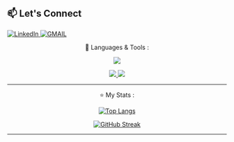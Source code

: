 ## 📫 Let's Connect
<a href="https://www.linkedin.com/in/omidzasadi/">![LinkedIn](https://img.shields.io/badge/linkedin-%230077B5.svg?style=for-the-badge&logo=linkedin&logoColor=white) </a> <a href="mailto:omiddzedd@gmail.com">![GMAIL](https://img.shields.io/badge/Gmail-D14836?style=for-the-badge&logo=gmail&logoColor=white) </a>

<div align="center">
 
🔧 Languages & Tools :

<p align="center">
  <a href="https://skillicons.dev">

 
 <img src="https://skillicons.dev/icons?i=postgres,express,react,nodejs"/><br>

 <img src="https://skillicons.dev/icons?i=html,css,tailwind,js,ts,vscode,git,github,vite,nextjs,postman&perline=50"/>

  <img src="https://skillicons.dev/icons?i=npm,jest,aws,firebase,cs,java,androidstudio,bash,docker,powershell,ps,pr,xd,figma&perline=50"/>
  
  </a>
   
</div>

 

---

<div align="center">
  
⭐ My Stats :

[![Top Langs](https://github-readme-stats.vercel.app/api/top-langs/?username=omidzed&layout=compact&theme=vision-friendly-dark)](https://github.com/joseph-w-valdez/github-readme-stats)

[![GitHub Streak](https://streak-stats.demolab.com?user=omidzed&theme=chartreuse-dark&date_format=n%2Fj%5B%2FY%5D)](https://git.io/streak-stats)

</div>


<!--
**omidzed/omidzed** is a ✨ _special_ ✨ repository because its `README.md` (this file) appears on your GitHub profile.
Here are some ideas to get you started:
- 🔭 I’m currently working on ...
- 🌱 I’m currently learning ...
- 👯 I’m looking to collaborate on ...
- 🤔 I’m looking for help with ...
- 💬 Ask me about ...
- 😄 Pronouns: ...
- ⚡ Fun fact: ...
 <img src="https://komarev.com/ghpvc/?username=omidzed&style=flat-square&color=blue" alt=""/>
-->


---
